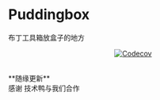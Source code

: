 # Puddingbox
布丁工具箱放盒子的地方
<p align="center">
<a href="https://github.com/happytbs/TBST-server_document"><img alt="Codecov" src="https://img.shields.io/static/v1?label=%E7%89%88%E6%9C%AC&message=8.5.0&color=yellow"></a>
</p>
<br>
**随缘更新**
</br>感谢 技术鸭与我们合作
